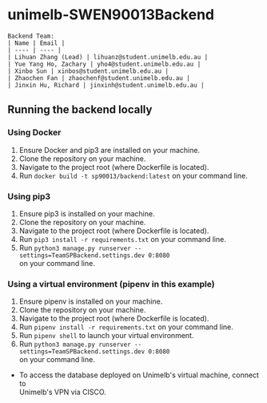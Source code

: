 # unimelb-SWEN90013Backend

    Backend Team:
    | Name | Email |
    | ---- | ---- |
    | Lihuan Zhang (Lead) | lihuanz@student.unimelb.edu.au |
    | Yue Yang Ho, Zachary | yho4@student.unimelb.edu.au |
    | Xinbo Sun | xinbos@student.unimelb.edu.au |
    | Zhaochen Fan | zhaochenf@student.unimelb.edu.au |
    | Jinxin Hu, Richard | jinxinh@student.unimelb.edu.au |

## Running the backend locally

### Using Docker

1. Ensure Docker and pip3 are installed on your machine.
2. Clone the repository on your machine.
3. Navigate to the project root (where Dockerfile is located).
4. Run `docker build -t sp90013/backend:latest` on your command line.

### Using pip3

1. Ensure pip3 is installed on your machine.
2. Clone the repository on your machine.
3. Navigate to the project root (where Dockerfile is located).
4. Run `pip3 install -r requirements.txt` on your command line.
5. Run `python3 manage.py runserver --settings=TeamSPBackend.settings.dev 0:8080`\
   on your command line.

### Using a virtual environment (**pipenv** in this example)

1. Ensure pipenv is installed on your machine.
2. Clone the repository on your machine.
3. Navigate to the project root (where Dockerfile is located).
4. Run `pipenv install -r requirements.txt` on your command line.
5. Run `pipenv shell` to launch your virtual environment.
6. Run `python3 manage.py runserver --settings=TeamSPBackend.settings.dev 0:8080`\
   on your command line.

- To access the database deployed on Unimelb's virtual machine, connect to\
   Unimelb's VPN via CISCO.
